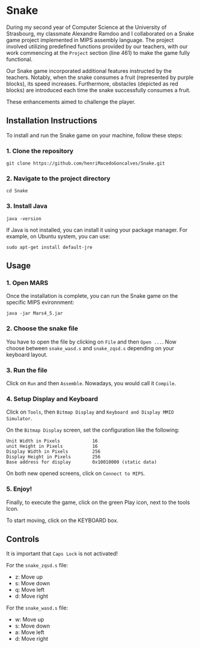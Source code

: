 # Snake

During my second year of Computer Science at the University of Strasbourg, my classmate Alexandre Ramdoo and I collaborated on a Snake game project implemented in MIPS assembly language. The project involved utilizing predefined functions provided by our teachers, with our work commencing at the `Project` section (line 461) to make the game fully functional.

Our Snake game incorporated additional features instructed by the teachers. Notably, when the snake consumes a fruit (represented by purple blocks), its speed increases. Furthermore, obstacles (depicted as red blocks) are introduced each time the snake successfully consumes a fruit.

These enhancements aimed to challenge the player.

## Installation Instructions

To install and run the Snake game on your machine, follow these steps:

### 1. Clone the repository

```
git clone https://github.com/henriMacedoGoncalves/Snake.git
```
### 2. Navigate to the project directory

```
cd Snake
```

### 3. Install Java

```
java -version
```
If Java is not installed, you can install it using your package manager. For example, on Ubuntu system, you can use:

```
sudo apt-get install default-jre
```

## Usage

### 1. Open MARS

Once the installation is complete, you can run the Snake game on the specific MIPS evironnment:

```
java -jar Mars4_5.jar
```

### 2. Choose the snake file

You have to open the file by clicking on `File` and then `Open ...`. Now choose between `snake_wasd.s` and `snake_zqsd.s` depending on your keyboard layout.

### 3. Run the file

Click on `Run` and then `Assemble`. Nowadays, you would call it `Compile`.

### 4. Setup Display and Keyboard

Click on `Tools`, then `Bitmap Display` and `Keyboard and Display MMIO Simulator`.

On the `Bitmap Display` screen, set the configuration like the following:

```
Unit Width in Pixels            16
unit Height in Pixels           16
Display Width in Pixels         256
Display Height in Pixels        256
Base address for display        0x10010000 (static data)
```

On both new opened screens, click on `Connect to MIPS`.

### 5. Enjoy!

Finally, to execute the game, click on the green Play icon, next to the tools Icon.

To start moving, click on the KEYBOARD box.

## Controls

It is important that `Caps Lock` is not activated!

For the `snake_zqsd.s` file:

- z: Move up
- s: Move down
- q: Move left
- d: Move right

For the `snake_wasd.s` file:

- w: Move up
- s: Move down
- a: Move left
- d: Move right